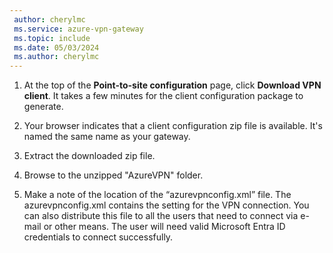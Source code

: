 ```yaml
---
 author: cherylmc
 ms.service: azure-vpn-gateway
 ms.topic: include
 ms.date: 05/03/2024
 ms.author: cherylmc
---
```


1. At the top of the **Point-to-site configuration** page, click **Download VPN client**. It takes a few minutes for the client configuration package to generate.

1. Your browser indicates that a client configuration zip file is available. It's named the same name as your gateway.

1. Extract the downloaded zip file.

1. Browse to the unzipped "AzureVPN" folder.

1. Make a note of the location of the “azurevpnconfig.xml” file. The azurevpnconfig.xml contains the setting for the VPN connection. You can also distribute this file to all the users that need to connect via e-mail or other means. The user will need valid Microsoft Entra ID credentials to connect successfully.

